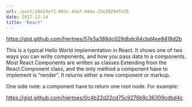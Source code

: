 ```yaml
---
url: /post/10424ef2-003c-4da7-944a-33e3929dfe35
date: 2017-12-14
title: "React"
---
```


<https://gist.github.com/hjertnes/57e3a388dc029dbdc64cbd4ee8418d2b>



This is a typical Hello World implementation in React. It shows one of two ways you can write components, and how you pass data to a components. Most React Components are written as classes Extending from the React.Component class, and the only method a component have to implement is &#8220;render&#8221;. It returns either a new component or markup.



One side note: a component have to return <span class="underline"><span class="underline">one</span></span> root node. For example:



<https://gist.github.com/hjertnes/0c4b22d22cd75c9276b9c36309cdbd4c>